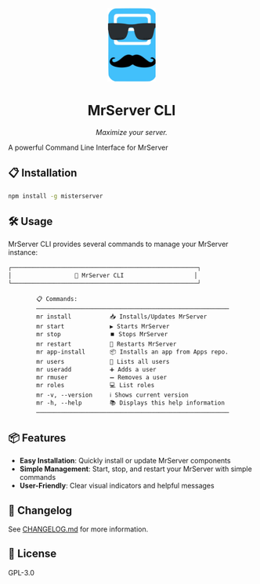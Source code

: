 <div align="center">
  <img height="150" src="https://raw.githubusercontent.com/mrserver-org/ui/refs/heads/main/logo.png">
  <h1>MrServer CLI</h1>
  <p><em>Maximize your server.</em></p>
</div>

A powerful Command Line Interface for MrServer

## 📋 Installation

```bash
npm install -g misterserver
```

## 🛠️ Usage

MrServer CLI provides several commands to manage your MrServer instance:

```
┌─────────────────────────────────────────────────────┐
│                  🚀 MrServer CLI                    │
└─────────────────────────────────────────────────────┘

		📋 Commands:
		───────────────────────────────────────────────────────
        mr install           📥 Installs/Updates MrServer
        mr start             ▶️ Starts MrServer
        mr stop              ⏹️ Stops MrServer
        mr restart           🔄 Restarts MrServer
        mr app-install       📦 Installs an app from Apps repo.
        mr users             👥 Lists all users
        mr useradd           ➕ Adds a user
        mr rmuser            ➖ Removes a user
		mr roles             💻 List roles
        mr -v, --version     ℹ️ Shows current version
        mr -h, --help        📚 Displays this help information
        ───────────────────────────────────────────────────────
```

## 📦 Features

- **Easy Installation**: Quickly install or update MrServer components
- **Simple Management**: Start, stop, and restart your MrServer with simple commands
- **User-Friendly**: Clear visual indicators and helpful messages

## 📃 Changelog

See [CHANGELOG.md](CHANGELOG.md) for more information.

## 📄 License

GPL-3.0